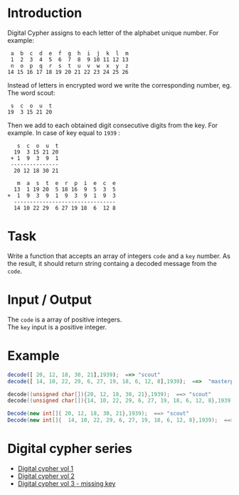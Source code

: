 # Introduction 

Digital Cypher assigns to each letter of the alphabet unique number. For example:

```
 a  b  c  d  e  f  g  h  i  j  k  l  m
 1  2  3  4  5  6  7  8  9 10 11 12 13
 n  o  p  q  r  s  t  u  v  w  x  y  z
14 15 16 17 18 19 20 21 22 23 24 25 26
```

Instead of letters in encrypted word we write the corresponding number, eg. The word scout:

```
 s  c  o  u  t
19  3 15 21 20
```
Then we add to each obtained digit consecutive digits from the key. For example. In case of key equal to `1939` :

```
   s  c  o  u  t
  19  3 15 21 20
 + 1  9  3  9  1
 ---------------
  20 12 18 30 21
  
   m  a  s  t  e  r  p  i  e  c  e
  13  1 19 20  5 18 16  9  5  3  5
+  1  9  3  9  1  9  3  9  1  9  3
  --------------------------------
  14 10 22 29  6 27 19 18  6  12 8
```

# Task

Write a function that accepts an array of integers `code` and a `key` number. As the result, it should return string containg a decoded message from the `code`.

# Input / Output

The `code` is a array of positive integers.<br/>
The `key` input is a positive integer.

# Example

``` javascript
decode([ 20, 12, 18, 30, 21],1939);  ==> "scout"
decode([ 14, 10, 22, 29, 6, 27, 19, 18, 6, 12, 8],1939);  ==>  "masterpiece"
```
```c
decode((unsigned char[]){20, 12, 18, 30, 21},1939);  ==> "scout"
decode((unsigned char[]){14, 10, 22, 29, 6, 27, 19, 18, 6, 12, 8},1939);  ==>  "masterpiece"
```
```csharp
Decode(new int[]{ 20, 12, 18, 30, 21},1939);  ==> "scout"
Decode(new int[]{  14, 10, 22, 29, 6, 27, 19, 18, 6, 12, 8},1939);  ==>  "masterpiece"
```

# Digital cypher series
- [Digital cypher vol 1](https://www.codewars.com/kata/592e830e043b99888600002d)
- [Digital cypher vol 2](https://www.codewars.com/kata/592edfda5be407b9640000b2)
- [Digital cypher vol 3 - missing key](https://www.codewars.com/kata/5930d8a4b8c2d9e11500002a)